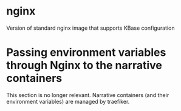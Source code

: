 # nginx
Version of standard nginx image that supports KBase configuration

# Passing environment variables through Nginx to the narrative containers

This section is no longer relevant.  Narrative containers (and their environment variables) are managed by traefiker.
